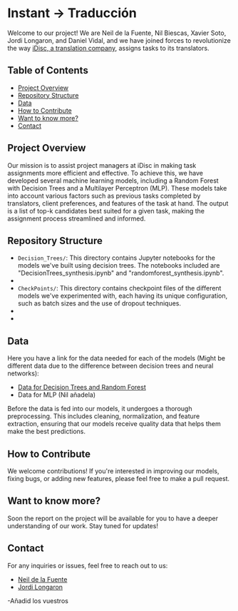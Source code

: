 # Instant -> Traducción

Welcome to our project! We are Neil de la Fuente, Nil Biescas, Xavier Soto, Jordi Longaron, and Daniel Vidal, and we have joined forces to revolutionize the way [iDisc, a translation company](https://www.idisc.com/en/), assigns tasks to its translators.

  
## Table of Contents

- [Project Overview](#Project-Overview)
- [Repository Structure](#Repository-Structure)
- [Data](#Data)
- [How to Contribute](#How-to-Contribute)
- [Want to know more?](#Want-to-know-more?)
- [Contact](#Contact)

## Project Overview

Our mission is to assist project managers at iDisc in making task assignments more efficient and effective. To achieve this, we have developed several machine learning models, including a Random Forest with Decision Trees and a Multilayer Perceptron (MLP). These models take into account various factors such as previous tasks completed by translators, client preferences, and features of the task at hand. The output is a list of top-k candidates best suited for a given task, making the assignment process streamlined and informed.

## Repository Structure


- `Decision_Trees/`: This directory contains Jupyter notebooks for the models we've built using decision trees. The notebooks included are "DecisionTrees_synthesis.ipynb" and "randomforest_synthesis.ipynb".
-
- `CheckPoints/`: This directory contains checkpoint files of the different models we've experimented with, each having its unique configuration, such as batch sizes and the use of dropout techniques.
-
-
## Data

Here you have a link for the data needed for each of the models (Might be different data due to the difference between decision trees and neural networks):
- [Data for Decision Trees and Random Forest](https://drive.google.com/drive/folders/1rRwvEvHWddtyI-3mC2S8FqJHDPvdnrBc?usp=sharing)
- Data for MLP (Nil añadela)

Before the data is fed into our models, it undergoes a thorough preprocessing. This includes cleaning, normalization, and feature extraction, ensuring that our models receive quality data that helps them make the best predictions.

## How to Contribute

We welcome contributions! If you're interested in improving our models, fixing bugs, or adding new features, please feel free to make a pull request.

## Want to know more?

Soon the report on the project will be available for you to have a deeper understanding of our work. Stay tuned for updates!


## Contact

For any inquiries or issues, feel free to reach out to us:

- [Neil de la Fuente](https://www.linkedin.com/in/neil-de-la-fuente)
- [Jordi Longaron](jordilongaroncarbonell@gmail.com)

-Añadid los vuestros
